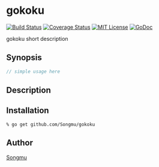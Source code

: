 gokoku
=======

[![Build Status](https://travis-ci.org/Songmu/gokoku.png?branch=master)][travis]
[![Coverage Status](https://coveralls.io/repos/Songmu/gokoku/badge.png?branch=master)][coveralls]
[![MIT License](http://img.shields.io/badge/license-MIT-blue.svg?style=flat-square)][license]
[![GoDoc](https://godoc.org/github.com/Songmu/gokoku?status.svg)][godoc]

[travis]: https://travis-ci.org/Songmu/gokoku
[coveralls]: https://coveralls.io/r/Songmu/gokoku?branch=master
[license]: https://github.com/Songmu/gokoku/blob/master/LICENSE
[godoc]: https://godoc.org/github.com/Songmu/gokoku

gokoku short description

## Synopsis

```go
// simple usage here
```

## Description

## Installation

```console
% go get github.com/Songmu/gokoku
```

## Author

[Songmu](https://github.com/Songmu)
